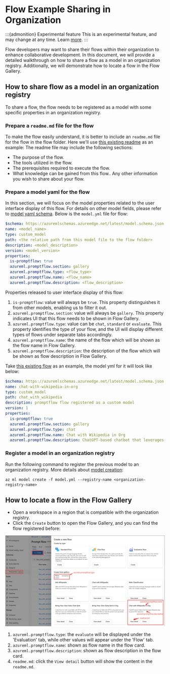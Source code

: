# Flow Example Sharing in Organization

:::{admonition} Experimental feature
This is an experimental feature, and may change at any time. Learn [more](../faq.md#stable-vs-experimental).
:::

Flow developers may want to share their flows within their organization to enhance collaborative development. In this document, we will provide a detailed walkthrough on how to share a flow as a model in an organization registry. Additionally, we will demonstrate how to locate a flow in the Flow Gallery.

## How to share flow as a model in an organization registry

To share a flow, the flow needs to be registered as a model with some specific properties in an organization registry.

### Prepare a `readme.md` file for the flow

To make the flow easily understand, it is better to include an `readme.md` file for the flow in the flow folder. Here we'll use [this existing readme](https://github.com/microsoft/promptflow/blob/main/examples/flows/chat/chat-with-wikipedia/README.md) as an example:
The readme file may include the following sections:
- The purpose of the flow.
- The tools utilized in the flow.
- The prerequisites required to execute the flow.
- What knowledge can be gained from this flow..
Any other information you wish to share about your flow.

### Prepare a model yaml for the flow

In this section, we will focus on the model properties related to the user interface display of this flow. For details on other model fields, please refer to [model yaml schema](https://learn.microsoft.com/en-us/azure/machine-learning/reference-yaml-model?view=azureml-api-2). Below is the `model.yml` file for flow:

```yaml
$schema: https://azuremlschemas.azureedge.net/latest/model.schema.json
name: <model_name>
type: custom_model
path: <the relative path from this model file to the flow folder>
description: <model_description>
version: <model_version>
properties:
  is-promptflow: true
  azureml.promptflow.section: gallery
  azureml.promptflow.type: <flow_type>
  azureml.promptflow.name: <flow_name>
  azureml.promptflow.description: <flow_description>
```

Properties released to user interface display of this flow:
1. `is-promptflow`: value will always be `true`. This property distinguishes it from other models, enabling us to filter it out.
2. `azureml.promptflow.section`: value will always be `gallery`. This property indicates UI that this flow needs to be shown in Flow Gallery.
3. `azureml.promptflow.type`: value can be `chat`, `standard` or `evaluate`. This property identifies the type of your flow, and the UI will display different types of flows under separate tabs accordingly.
4. `azureml.promptflow.name`: the name of the flow which will be shown as the flow name in Flow Gallery.
5. `azureml.promptflow.description`: the description of the flow which will be shown as flow description in Flow Gallery.

Take [this existing flow](https://github.com/microsoft/promptflow/tree/main/examples/flows/chat/chat-with-wikipedia) as an example, the model yml for it will look like below:
```yaml
$schema: https://azuremlschemas.azureedge.net/latest/model.schema.json
name: chat-with-wikipedia-in-org
type: custom_model
path: chat_with_wikipedia
description: promptflow flow registered as a custom model
version: 1
properties:
  is-promptflow: true
  azureml.promptflow.section: gallery
  azureml.promptflow.type: chat
  azureml.promptflow.name: Chat with Wikipedia in Org
  azureml.promptflow.description: ChatGPT-based chatbot that leverages Wikipedia data to ground the responses.
```

### Register a model in an organization registry

Run the following command to register the previous model to an organization registry. More details about [model creation](https://learn.microsoft.com/en-us/cli/azure/ml/model?view=azure-cli-latest#az-ml-model-create):
```
az ml model create -f model.yml --registry-name <organization-registry-name>
```

## How to locate a flow in the Flow Gallery

- Open a workspace in a region that is compatible with the organization registry.
- Click the `Create` button to open the Flow Gallery, and you can find the flow registered before:

![organization examples in flow gallery](../../media/how-to-guides/share-example-in-org-registry/org_examples_in_flow_gallery.png)

1. `azureml.promptflow.type`: the `evaluate` will be displayed under the 'Evaluation' tab, while other values will appear under the 'Flow' tab.
2. `azureml.promptflow.name`: shown as flow name in the flow card.
3. `azureml.promptflow.description`: shown as flow description in the flow card.
4. `readme.md`: click the `View detail` button will show the content in the `readme.md`.